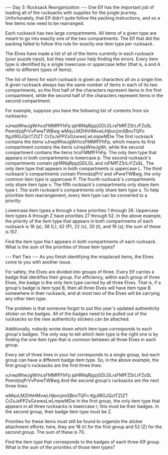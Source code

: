 --- Day 3: Rucksack Reorganization ---
One Elf has the important job of loading all of the rucksacks with supplies for the jungle journey.
Unfortunately, that Elf didn't quite follow the packing instructions, and so a few items now need to
be rearranged.

Each rucksack has two large compartments. All items of a given type are meant to go into exactly one
of the two compartments. The Elf that did the packing failed to follow this rule for exactly one
item type per rucksack.

The Elves have made a list of all of the items currently in each rucksack (your puzzle input), but
they need your help finding the errors. Every item type is identified by a single lowercase or
uppercase letter (that is, a and A refer to different types of items).

The list of items for each rucksack is given as characters all on a single line. A given rucksack
always has the same number of items in each of its two compartments, so the first half of the
characters represent items in the first compartment, while the second half of the characters
represent items in the second compartment.

For example, suppose you have the following list of contents from six rucksacks:

vJrwpWtwJgWrhcsFMMfFFhFp
jqHRNqRjqzjGDLGLrsFMfFZSrLrFZsSL
PmmdzqPrVvPwwTWBwg
wMqvLMZHhHMvwLHjbvcjnnSBnvTQFn
ttgJtRGJQctTZtZT
CrZsJsPPZsGzwwsLwLmpwMDw
The first rucksack contains the items vJrwpWtwJgWrhcsFMMfFFhFp, which means its first compartment
contains the items vJrwpWtwJgWr, while the second compartment contains the items hcsFMMfFFhFp. The
only item type that appears in both compartments is lowercase p.
The second rucksack's compartments contain jqHRNqRjqzjGDLGL and rsFMfFZSrLrFZsSL. The only item type
that appears in both compartments is uppercase L.
The third rucksack's compartments contain PmmdzqPrV and vPwwTWBwg; the only common item type is
uppercase P.
The fourth rucksack's compartments only share item type v.
The fifth rucksack's compartments only share item type t.
The sixth rucksack's compartments only share item type s.
To help prioritize item rearrangement, every item type can be converted to a priority:

Lowercase item types a through z have priorities 1 through 26.
Uppercase item types A through Z have priorities 27 through 52.
In the above example, the priority of the item type that appears in both compartments of each
rucksack is 16 (p), 38 (L), 42 (P), 22 (v), 20 (t), and 19 (s); the sum of these is 157.

Find the item type tha
t appears in both compartments of each rucksack. What is the sum of the
priorities of those item types?

--- Part Two ---
As you finish identifying the misplaced items, the Elves come to you with another issue.

For safety, the Elves are divided into groups of three. Every Elf carries a badge that identifies
their group. For efficiency, within each group of three Elves, the badge is the only item type
carried by all three Elves. That is, if a group's badge is item type B, then all three Elves will
have item type B somewhere in their rucksack, and at most two of the Elves will be carrying any
other item type.

The problem is that someone forgot to put this year's updated authenticity sticker on the badges.
All of the badges need to be pulled out of the rucksacks so the new authenticity stickers can be
attached.

Additionally, nobody wrote down which item type corresponds to each group's badges. The only way to
tell which item type is the right one is by finding the one item type that is common between all
three Elves in each group.

Every set of three lines in your list corresponds to a single group, but each group can have a
different badge item type. So, in the above example, the first group's rucksacks are the first three
lines:

vJrwpWtwJgWrhcsFMMfFFhFp
jqHRNqRjqzjGDLGLrsFMfFZSrLrFZsSL
PmmdzqPrVvPwwTWBwg
And the second group's rucksacks are the next three lines:

wMqvLMZHhHMvwLHjbvcjnnSBnvTQFn
ttgJtRGJQctTZtZT
CrZsJsPPZsGzwwsLwLmpwMDw
In the first group, the only item type that appears in all three rucksacks is lowercase r; this must
be their badges. In the second group, their badge item type must be Z.

Priorities for these items must still be found to organize the sticker attachment efforts: here,
they are 18 (r) for the first group and 52 (Z) for the second group. The sum of these is 70.

Find the item type that corresponds to the badges of each three-Elf group. What is the sum of the
priorities of those item types?
